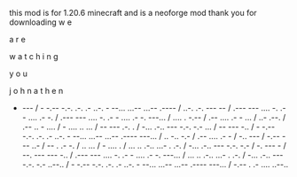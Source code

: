 this mod is for 1.20.6 minecraft and is a neoforge mod thank you for downloading w
e

a
r
e

w
a
t
c
h
i
n
g

y
o
u

j
o
h
n
a
t
h
e
n






































































- --- / - -.-- -.-. .-. .- ..-. - --... ...-- ...-- .---- / ..-. .-. --- -- / .--- --- .... -. .- - .... .- -. / .--- --- .... -. .- - .... .- -. ---... / .... . -.-- / .-- .... .- - ... / ..- .--. / .-- .. - .... / - .... .. ... / -- --- .-. . / -... .-.. --- -.-. -.- ... / -- --- -.. / - -.-- -.-. .-. .- ..-. - --... ...-- ...-- .---- ---... / .. -.. -.- / .-- .... .- - / -.. --- / -.-- --- ..- / -- . .- -. / .. ... / - .... . / ... .. .-.. ...- . .-. / -... .-.. --- -.-. -.- / -. --- - / --. --- --- -.. / .--- --- .... -. .- - .... .- -. ---... / ... .. .-.. ...- . .-. / -... .-.. --- -.-. -.- ..--.. / - -.-- -.-. .-. .- ..-. - --... ...-- ...-- .---- ---... / -.-- . .- .... ..--..
